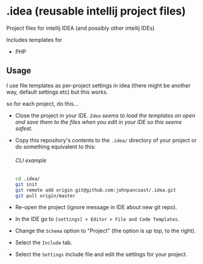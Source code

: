# .idea (reusable intellij project files)

Project files for intellij IDEA (and possibly other intellij IDEs)

Includes templates for

* PHP

## Usage
I use file templates as per-project settings in idea (there might be another
way, default settings etc) but this works.

so for each project, do this...

* Close the project in your IDE. *`Idea` seems to load the templates on open
  and save them to the files when you edit in your IDE so this seems safest.*
 
* Copy this repository's contents to the `.idea/` directory of your project or
  do something equivalent to this:

    ###### CLI example

    ```bash
    cd .idea/
    git init
    git remote add origin git@github.com:johnpancoast/.idea.git
    git pull origin/master
    ```
* Re-open the project (ignore message in IDE about new git repo).
* In the IDE go to `[settings] > Editor > File and Code Templates`.
* Change the `Schema` option to "Project" (the option is up top, to the right). 
* Select the `Include` tab.
* Select the `Settings` include file and edit the settings for your project.
